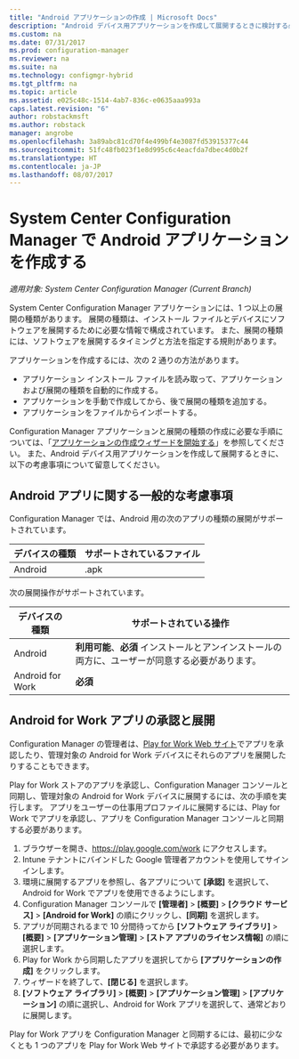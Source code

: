 ```yaml
---
title: "Android アプリケーションの作成 | Microsoft Docs"
description: "Android デバイス用アプリケーションを作成して展開するときに検討する必要がある考慮事項について説明します。"
ms.custom: na
ms.date: 07/31/2017
ms.prod: configuration-manager
ms.reviewer: na
ms.suite: na
ms.technology: configmgr-hybrid
ms.tgt_pltfrm: na
ms.topic: article
ms.assetid: e025c48c-1514-4ab7-836c-e0635aaa993a
caps.latest.revision: "6"
author: robstackmsft
ms.author: robstack
manager: angrobe
ms.openlocfilehash: 3a89abc81cd70f4e499bf4e3087fd53915377c44
ms.sourcegitcommit: 51fc48fb023f1e8d995c6c4eacfda7dbec4d0b2f
ms.translationtype: HT
ms.contentlocale: ja-JP
ms.lasthandoff: 08/07/2017
---
```

# <a name="create-android-applications-with-system-center-configuration-manager"></a>System Center Configuration Manager で Android アプリケーションを作成する

*適用対象: System Center Configuration Manager (Current Branch)*

System Center Configuration Manager アプリケーションには、1 つ以上の展開の種類があります。 展開の種類は、インストール ファイルとデバイスにソフトウェアを展開するために必要な情報で構成されています。 また、展開の種類には、ソフトウェアを展開するタイミングと方法を指定する規則があります。  

 アプリケーションを作成するには、次の 2 通りの方法があります。  

-   アプリケーション インストール ファイルを読み取って、アプリケーションおよび展開の種類を自動的に作成する。  
-   アプリケーションを手動で作成してから、後で展開の種類を追加する。  
-   アプリケーションをファイルからインポートする。  

Configuration Manager アプリケーションと展開の種類の作成に必要な手順については、「[アプリケーションの作成ウィザードを開始する](../../apps/deploy-use/create-applications.md#start-the-create-application-wizard)」を参照してください。 また、Android デバイス用アプリケーションを作成して展開するときに、以下の考慮事項について留意してください。  

## <a name="general-considerations-for-android-apps"></a>Android アプリに関する一般的な考慮事項

Configuration Manager では、Android 用の次のアプリの種類の展開がサポートされています。

|デバイスの種類|サポートされているファイル|
|-|-|
|Android|.apk|

次の展開操作がサポートされています。

|デバイスの種類|サポートされている操作|
|-|-|
|Android|**利用可能**、**必須** インストールとアンインストールの両方に、ユーザーが同意する必要があります。|
|Android for Work | **必須** |

## <a name="approve-and-deploy-android-for-work-apps"></a>Android for Work アプリの承認と展開
Configuration Manager の管理者は、[Play for Work Web サイト](https://play.google.com/work)でアプリを承認したり、管理対象の Android for Work デバイスにそれらのアプリを展開したりすることもできます。

Play for Work ストアのアプリを承認し、Configuration Manager コンソールと同期し、管理対象の Android for Work デバイスに展開するには、次の手順を実行します。 アプリをユーザーの仕事用プロファイルに展開するには、Play for Work でアプリを承認し、アプリを Configuration Manager コンソールと同期する必要があります。

1. ブラウザーを開き、https://play.google.com/work にアクセスします。
2. Intune テナントにバインドした Google 管理者アカウントを使用してサインインします。
3. 環境に展開するアプリを参照し、各アプリについて **[承認]** を選択して、Android for Work でアプリを使用できるようにします。
4. Configuration Manager コンソールで **[管理者]** > **[概要]** > **[クラウド サービス]** > **[Android for Work]** の順にクリックし、**[同期]** を選択します。
5. アプリが同期されるまで 10 分間待ってから **[ソフトウェア ライブラリ]** > **[概要]** > **[アプリケーション管理]** > **[ストア アプリのライセンス情報]** の順に選択します。
6. Play for Work から同期したアプリを選択してから **[アプリケーションの作成]** をクリックします。
7. ウィザードを終了して、**[閉じる]** を選択します。
8. **[ソフトウェア ライブラリ]** > **[概要]** > **[アプリケーション管理]** > **[アプリケーション]** の順に選択し、Android for Work アプリを選択して、通常どおりに展開します。

Play for Work アプリを Configuration Manager と同期するには、最初に少なくとも 1 つのアプリを Play for Work Web サイトで承認する必要があります。
